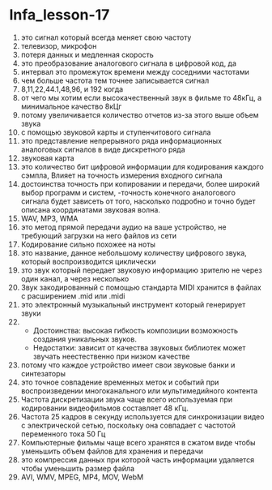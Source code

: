 # Infa_lesson-17 
1. это сигнал который всегда меняет свою частоту
2. телевизор, микрофон
3. потеря данных и медленная скорость
4. это преобразование аналогового сигнала в цифровой код, да
5. интервал это промежуток времени между соседними частотами
6. чем больше частота тем точнее записывается сигнал
7. 8,11,22,44.1,48,96, и 192 когда
8. от чего мы хотим если высокачественный звук в фильме то 48кГц, а минимальное качество 8кЦг
9. потому увеличивается количество отчетов из-за этого выше объем звука
10. с помощью звуковой карты и ступенчитового сигнала
11. это представление непрерывного ряда информационных аналоговых сигналов в виде дискретного ряда
12. звуковая карта
13. это количество бит цифровой информации для кодирования каждого сэмпла, Влияет на точность измерения входного сигнала
14. достоинства точность при копировании и передачи, более широкий выбор программ и систем, -точность конечного аналогового сигнала будет зависеть от того, насколько подробно и точно будет описана координатами звуковая волна.
15. WAV, MP3, WMA
16. это метод прямой передачи аудио на ваше устройство, не требующий загрузки на него файлов из сети
17. Кодирование сильно похожее на ноты
18. это название, данное небольшому количеству цифрового звука, который воспроизводится циклически
19. зто звук который передает звуковую информацию зрителю не через один канал, а через несколько
20. Звук закодированный с помощью стандарта MIDI хранится в файлах с расширением .mid или .midi
21. это электронный музыкальный инструмент который генерирует звуки
22. - Достоинства: высокая гибкость композиции возможность создания уникальных звуков.
    - Недостатки: зависит от качества звуковых библиотек может звучать неестественно при низком качестве
23. потому что каждое устройство имеет свои звуковые банки и синтезаторы
24. это точное совпадение временных меток и событий при воспроизведении многоканального или мультимедийного контента
25. Частота дискретизации звука чаще всего используемая при кодировании видеофильмов составляет 48 кГц.
26. Частота 25 кадров в секунду используется для синхронизации видео с электрической сетью, поскольку она совпадает с частотой переменного тока 50 Гц
27. Компьютерные фильмы чаще всего хранятся в сжатом виде чтобы уменьшить объем файлов для хранения и передачи
28. это компрессия данных при которой часть информации удаляется чтобы уменьшить размер файла
29. AVI, WMV, MPEG, MP4, MOV, WebM
